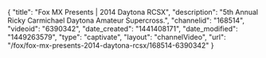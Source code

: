 {
    "title": "Fox MX Presents | 2014 Daytona RCSX",
    "description": "5th Annual Ricky Carmichael Daytona Amateur Supercross.",
    "channelid": "168514",
    "videoid": "6390342",
    "date_created": "1441408171",
    "date_modified": "1449263579",
    "type": "captivate",
    "layout": "channelVideo",
    "url": "\/fox\/fox-mx-presents-2014-daytona-rcsx\/168514-6390342"
}